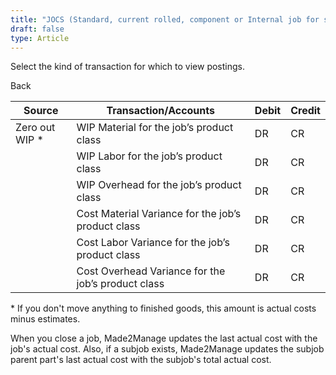 ```yaml
---
title: "JOCS (Standard, current rolled, component or Internal job for stock)"
draft: false
type: Article
---
```


Select the kind of transaction for which to view postings.

Back

| **Source**      | **Transaction/Accounts**                           | **Debit** | **Credit** |
|-----------------|----------------------------------------------------|-----------|------------|
| Zero out WIP \*  | WIP Material for the job’s product class           | DR        | CR         |
|                 | WIP Labor for the job’s product class              | DR        | CR         |
|                 | WIP Overhead for the job’s product class           | DR        | CR         |
|                 | Cost Material Variance for the job’s product class | DR        | CR         |
|                 | Cost Labor Variance for the job’s product class    | DR        | CR         |
|                 | Cost Overhead Variance for the job’s product class | DR        | CR         |

 \* If you don't move anything to finished goods, this amount is actual costs minus estimates.

When you close a job, Made2Manage updates the last actual cost with the job's actual cost. Also, if a subjob exists, Made2Manage updates the subjob parent part's last actual cost with the subjob's total actual cost.